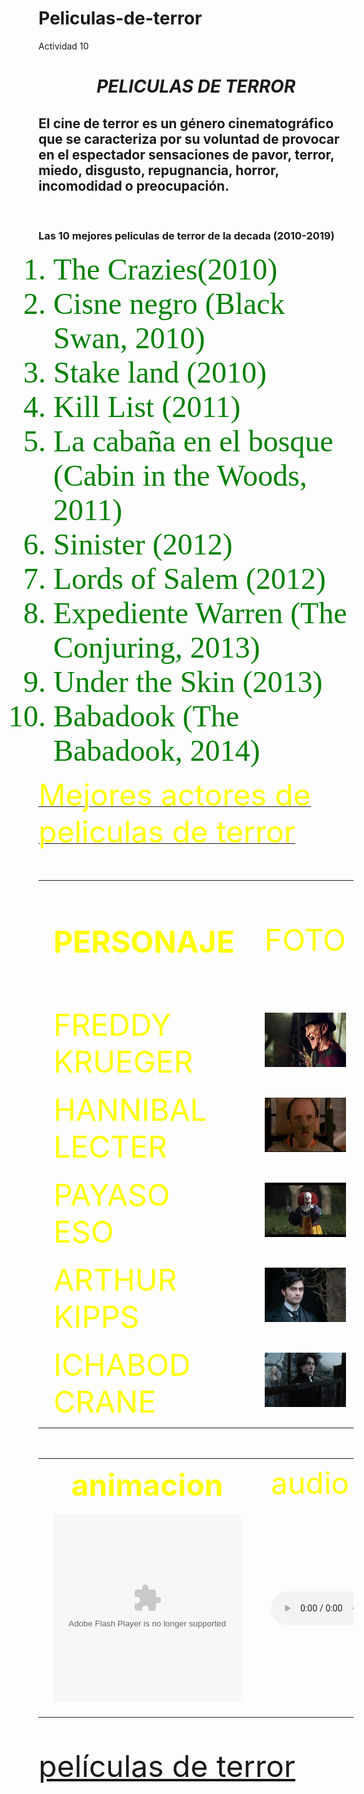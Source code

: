 # Peliculas-de-terror
Actividad 10
<HTML>
<HEAD>
<TITLE>PELICULAS DE TERROR</TITLE>
<link rel="stylesheet" href="css/estilos.css">
</HEAD>
<BODY>

<h1><CENTER> <B><I>PELICULAS DE TERROR</I></B> </CENTER> </h1>


<h2>
El cine de terror es un género cinematográfico que se caracteriza por su voluntad de provocar en el espectador sensaciones de pavor, terror, miedo, disgusto, repugnancia, horror, incomodidad o preocupación. </h2> <BR>


<h3>
<B>Las 10 mejores peliculas de terror de la decada (2010-2019) </B></h3>

<OL TYPE="1"><font color= GREEN size="12" align="rigth" face="Times New Roman">

<LI>The Crazies(2010)</LI>
<LI>Cisne negro (Black Swan, 2010)</LI>
<LI>Stake land (2010)</LI>
<LI>Kill List (2011)</LI>
<LI>La cabaña en el bosque (Cabin in the Woods, 2011)</LI>
<LI>Sinister (2012)</LI>
<LI>Lords of Salem (2012)</LI>
<LI>Expediente Warren (The Conjuring, 2013)</LI>
<LI>Under the Skin (2013)</LI>
<LI>Babadook (The Babadook, 2014)</LI></font>
</OL> 


<U><font color="YELLOW" SIZE="23">Mejores actores de peliculas de terror</U>
<TABLE ></FONT>
<TR>
<TH WIDTH="40%">PERSONAJE</TH>
<TD> FOTO</TD>
<TD>NOMBRE DEL ACTOR</TD>

</TR>

<TR>
<TD>FREDDY KRUEGER</TD>
<TD align="center"><img src="ROBERT.ENGLUND.jpg"</TD>
<TD>ROBERT ENGLUND</TD>
</TR>

<TR>
<TD>HANNIBAL LECTER</TD>
<TD align="center"><img src="ANTHONY.HOPKINS.jpg"</TD>
<TD>ANTHONY HOPKINS</TD>
</TR>

<TR>
<TD>PAYASO ESO</TD>
<TD align="center"><img src="TIM.CURRY.jpg"</TD>
<TD>TIM CURRY</TD>
</TR>


<TR>
<TD>ARTHUR KIPPS</TD>
<TD align="center"><img src="DANIEL.RADCLIFFE.jpg"</TD>
<TD>DANIEL RADCLIFFE</TD>
</TR>

<TR>
<TD>ICHABOD CRANE</TD>
<TD align="center"><img src="JOHNNY.DEPP.jpg"</TD>
<TD>JOHNNY DEPP</TD>
</TR>
</TABLE>




<p>
<table><TR>
<TH WIDTH="40%">animacion</TH>
<TD>audio</TD>
<TD>video</TD>

</TR>

<tr>
<td><OBJECT TYPE="APPLICATION/X-SHOCKWAVE-FLASH" DATA="ATOMO.SWF" WITH="150" HEIGHT="300">
<PARAM NAME="MOVIE" VALUE="ATOMO.SWF" />
<PARAM NAME="wmode" value="transparent" />
</OBJECT></td>

<td>

<audio controls="controls" autoplay="autoplay" loop="loop" preload="" >
<source src="avicii-wake-me-up.mp3" type="audio/mp3"/>
<source src="avicii-wake-me-up.ogg" type="audio/ogg"/>
</audio></td>


<td>
<video width="390" height="270" controls="controls" poster=img.jpg">
<source src="video.mp4" type="video/mp4"/>
<source src="video.ogg" type="video/ogg"/>
</video></td></tr>

</table>
</p>
<p><a href=https://es.wikipedia.org/wiki/Cine_de_terror>películas de terror</a>
</BODY>
</HTML>
